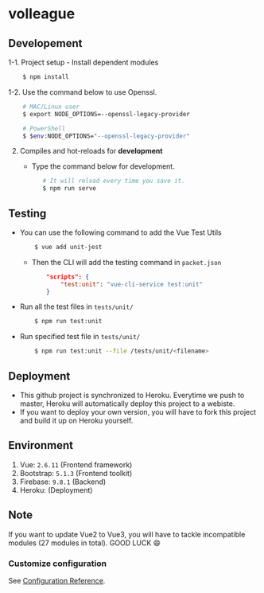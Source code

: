 # volleague

## Developement

1-1. Project setup
    - Install dependent modules

```bash
    $ npm install
```

1-2. Use the command below to use Openssl.

```bash
    # MAC/Linux user
    $ export NODE_OPTIONS=--openssl-legacy-provider

    # PowerShell
    $ $env:NODE_OPTIONS="--openssl-legacy-provider"
```

2. Compiles and hot-reloads for **development**
    - Type the command below for development.

         ```bash
            # It will reload every time you save it.
            $ npm run serve 
        ```

## Testing
- You can use the following command to add the Vue Test Utils
    ```bash
        $ vue add unit-jest
    ```
    - Then the CLI will add the testing command in `packet.json`
        ```json
            "scripts": {
	            "test:unit": "vue-cli-service test:unit"
            }
        ```
- Run all the test files in `tests/unit/`
    ```bash
        $ npm run test:unit
    ```
- Run specified test file in `tests/unit/`
    ```bash
        $ npm run test:unit --file /tests/unit/<filename>
    ```

## Deployment

- This github project is synchronized to Heroku. Everytime we push to master, Heroku will automatically deploy this project to a webiste.
- If you want to deploy your own version, you will have to fork this project and build it up on Heroku yourself.

## Environment

1. Vue: ``2.6.11`` (Frontend framework)
2. Bootstrap: ``5.1.3`` (Frontend toolkit)
3. Firebase: ``9.8.1`` (Backend)
4. Heroku: (Deployment)

## Note

If you want to update Vue2 to Vue3, you will have to tackle incompatible modules (27 modules in total). GOOD LUCK 😄

### Customize configuration

See [Configuration Reference](https://cli.vuejs.org/config/).
